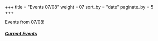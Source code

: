 +++
title = "Events 07/08"
weight = 07
sort_by = "date"
paginate_by = 5
+++

Events from 07/08!

##### [<i class="bi bi-bell-fill"></i> Current Events](@/events/_index.md)
